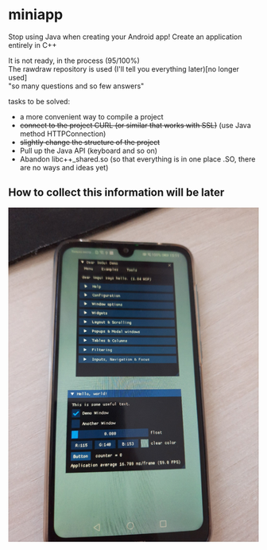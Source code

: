 # miniapp
Stop using Java when creating your Android app! Create an application entirely in C++

It is not ready, in the process (95/100%)  
The rawdraw repository is used (I'll tell you everything later)[no longer used]  
"so many questions and so few answers"

tasks to be solved:
- a more convenient way to compile a project
- ~~connect to the project CURL (or similar that works with SSL)~~ (use Java method HTTPConnection)
- ~~slightly change the structure of the project~~
- Pull up the Java API (keyboard and so on)
- Abandon libc++_shared.so (so that everything is in one place .SO, there are no ways and ideas yet)  
  
## How to collect this information will be later

![alt text](https://raw.githubusercontent.com/Kronka/miniapp/main/first_launch_imgui.png)
